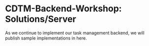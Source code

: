 # CDTM-Backend-Workshop: Solutions/Server

As we continue to implement our task management backend, we will publish sample implementations in here.
